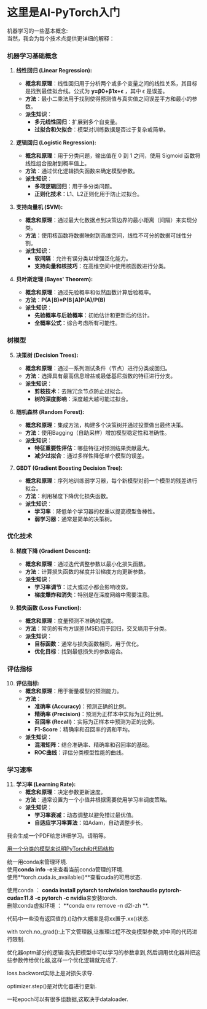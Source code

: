 # 这里是AI-PyTorch入门  

机器学习的一些基本概念:  
当然，我会为每个技术点提供更详细的解释：

### 机器学习基础概念
1. **线性回归 (Linear Regression):**
   - **概念和原理**：线性回归用于分析两个或多个变量之间的线性关系，其目标是找到最佳拟合线。公式为 **y=β0​+β1​x+ϵ** ，其中 ϵ 是误差。
   - **方法**：最小二乘法用于找到使得预测值与真实值之间误差平方和最小的参数。
   - **派生知识**：
     - **多元线性回归**：扩展到多个自变量。
     - **过拟合和欠拟合**：模型对训练数据是否过于复杂或简单。

2. **逻辑回归 (Logistic Regression):**
   - **概念和原理**：用于分类问题，输出值在 0 到 1 之间，使用 Sigmoid 函数将线性组合投射到概率值上。
   - **方法**：通过优化逻辑损失函数来确定模型参数。
   - **派生知识**：
     - **多项逻辑回归**：用于多分类问题。
     - **正则化技术**：L1、L2正则化用于防止过拟合。

3. **支持向量机 (SVM):**
   - **概念和原理**：通过最大化数据点到决策边界的最小距离（间隔）来实现分类。
   - **方法**：使用核函数将数据映射到高维空间，线性不可分的数据可线性分割。
   - **派生知识**：
     - **软间隔**：允许有误分类以增强泛化能力。
     - **支持向量和核技巧**：在高维空间中使用核函数进行分类。

4. **贝叶斯定理 (Bayes' Theorem):**
   - **概念和原理**：通过先验概率和似然函数计算后验概率。
   - **方法**：**P(A∣B)=P(B∣A)P(A)/P(B)**
   - **派生知识**：
     - **先验概率与后验概率**：初始估计和更新后的估计。
     - **全概率公式**：综合考虑所有可能性。

### 树模型
5. **决策树 (Decision Trees):**
   - **概念和原理**：通过一系列测试条件（节点）进行分类或回归。
   - **方法**：选择具有最高信息增益或最低基尼指数的特征进行分支。
   - **派生知识**：
     - **剪枝技术**：去除冗余节点防止过拟合。
     - **树的深度影响**：深度越大越可能过拟合。

6. **随机森林 (Random Forest):**
   - **概念和原理**：集成方法，构建多个决策树并通过投票做出最终决策。
   - **方法**：使用Bagging（自助采样）增加模型稳定性和准确性。
   - **派生知识**：
     - **特征重要性评估**：哪些特征对预测结果贡献最大。
     - **减少过拟合**：通过多样性降低单个模型的误差。

7. **GBDT (Gradient Boosting Decision Tree):**
   - **概念和原理**：序列地训练弱学习器，每个新模型对前一个模型的残差进行拟合。
   - **方法**：利用梯度下降优化损失函数。
   - **派生知识**：
     - **学习率**：降低单个学习器的权重以提高模型鲁棒性。
     - **弱学习器**：通常是简单的决策树。

### 优化技术
8. **梯度下降 (Gradient Descent):**
   - **概念和原理**：通过迭代调整参数以最小化损失函数。
   - **方法**：计算损失函数的梯度并沿梯度方向更新参数。
   - **派生知识**：
     - **学习率调节**：过大或过小都会影响收敛。
     - **梯度爆炸和消失**：特别是在深度网络中需要注意。

9. **损失函数 (Loss Function):**
   - **概念和原理**：度量预测不准确的程度。
   - **方法**：常见的有均方误差(MSE)用于回归，交叉熵用于分类。
   - **派生知识**：
     - **目标函数**：通常与损失函数相同，用于优化。
     - **优化目标**：找到最低损失的参数组合。

### 评估指标
10. **评估指标:**
    - **概念和原理**：用于衡量模型的预测能力。
    - **方法**：
      - **准确率 (Accuracy)**：预测正确的比例。
      - **精确率 (Precision)**：预测为正样本中实际为正的比例。
      - **召回率 (Recall)**：实际为正样本中预测为正的比例。
      - **F1-Score**：精确率和召回率的调和平均。
    - **派生知识**：
      - **混淆矩阵**：结合准确率、精确率和召回率的基础。
      - **ROC曲线**：评估分类模型性能的曲线。

### 学习速率
11. **学习率 (Learning Rate):**
    - **概念和原理**：决定参数更新速度。
    - **方法**：通常设置为一个小值并根据需要使用学习率调度策略。
    - **派生知识**：
      - **学习率衰减**：动态调整以避免错过最优值。
      - **自适应学习率算法**：如Adam，自动调整步长。

我会生成一个PDF给您详细学习。请稍等。


[用一个分类的模型来说明PyTorch和代码结构](https://www.bilibili.com/video/BV1zfp4eoEAy/?share_source=copy_web&vd_source=9f676f17c5917ccaa93f01729ffd0b8e)

统一用conda来管理环境.  
使用**conda info -e**来查看当前conda管理的环境.  
使用**torch.cuda.is_available()**查看cuda的可用状态.  

使用conda ： **conda install pytorch torchvision torchaudio pytorch-cuda=11.8 -c pytorch -c nvidia**来安装torch.  
删除conda虚拟环境 ： **conda env remove -n d2l-zh **.  

代码中一些没有返回值的.()动作大概率是将xx置于.xx()状态.  

with torch.no_grad():上下文管理器,让推理过程不改变模型参数,对中间的代码进行限制.  

优化器optm部分的逻辑:我先把模型中可以学习的参数拿到,然后调用优化器并把这些参数传给优化器,这样一个优化逻辑就完成了.   

loss.backword实际上是对损失求导.  

optimizer.step()是对优化器进行更新. 

一轮epoch可以有很多组数据,这取决于dataloader.  